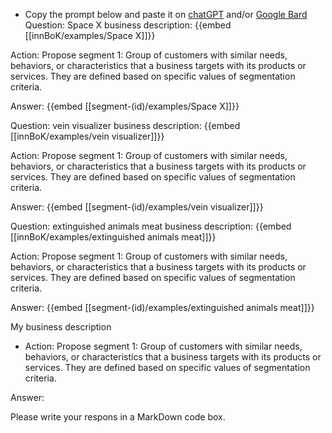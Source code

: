 - Copy the prompt below and paste it on [chatGPT](https://chat.openai.com) and/or [Google Bard](https://bard.google.com/chat)
Question: Space X business description:
{{embed [[innBoK/examples/Space X]]}}

Action: Propose segment 1: Group of customers with similar needs, behaviors, or characteristics that a business targets with its products or services. They are defined based on specific values of segmentation criteria.

Answer:
{{embed [[segment-(id)/examples/Space X]]}}

Question: vein visualizer business description:
{{embed [[innBoK/examples/vein visualizer]]}}

Action: Propose segment 1: Group of customers with similar needs, behaviors, or characteristics that a business targets with its products or services. They are defined based on specific values of segmentation criteria.

Answer:
{{embed [[segment-(id)/examples/vein visualizer]]}}

Question: extinguished animals meat business description:
{{embed [[innBoK/examples/extinguished animals meat]]}}

Action: Propose segment 1: Group of customers with similar needs, behaviors, or characteristics that a business targets with its products or services. They are defined based on specific values of segmentation criteria.

Answer:
{{embed [[segment-(id)/examples/extinguished animals meat]]}}



My business description

<CONTEXT>

- Action:
Propose segment 1: Group of customers with similar needs, behaviors, or characteristics that a business targets with its products or services. They are defined based on specific values of segmentation criteria.

Answer:

Please write your respons in a MarkDown code box.



